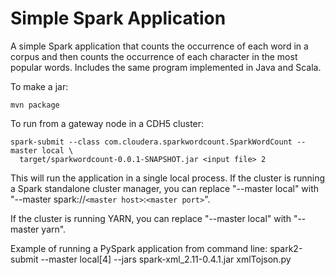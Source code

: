 Simple Spark Application
==============

A simple Spark application that counts the occurrence of each word in a corpus and then counts the
occurrence of each character in the most popular words.  Includes the same program implemented in
Java and Scala.

To make a jar:

    mvn package

To run from a gateway node in a CDH5 cluster:

    spark-submit --class com.cloudera.sparkwordcount.SparkWordCount --master local \
      target/sparkwordcount-0.0.1-SNAPSHOT.jar <input file> 2

This will run the application in a single local process.  If the cluster is running a Spark standalone
cluster manager, you can replace "--master local" with "--master spark://`<master host>`:`<master port>`".

If the cluster is running YARN, you can replace "--master local" with "--master yarn".

Example of running a PySpark application from command line:
spark2-submit --master local[4] --jars spark-xml_2.11-0.4.1.jar xmlTojson.py
